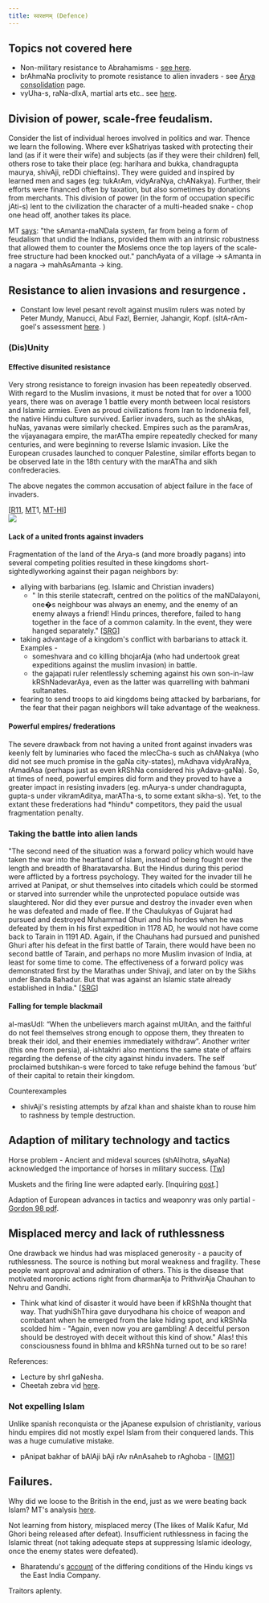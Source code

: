 ```yaml
---
title: स्वरक्षणम् (Defence)
---
```

## Topics not covered here

- Non-military resistance to Abrahamisms - [see here](../../../../rivals/abe-disease/abe-disease/).
- brAhmaNa proclivity to promote resistance to alien invaders - see [Arya consolidation](../../../clan/ethnic-shifts/Arya-consolidation/) page.
- vyUha-s, raNa-dIxA, martial arts etc.. see [here](https://sites.google.com/site/samskrtamsfo/kalah/yud-dham).

## Division of power, scale-free feudalism.

Consider the list of individual heroes involved in politics and war. Thence we learn the following. Where ever kShatriyas tasked with protecting their land (as if it were their wife) and subjects (as if they were their children) fell, others rose to take their place (eg: harihara and bukka, chandragupta maurya, shivAji, reDDi chieftains). They were guided and inspired by learned men and sages (eg: tukArAm, vidyAraNya, chANakya). Further, their efforts were financed often by taxation, but also sometimes by donations from merchants. This division of power (in the form of occupation specific jAti-s) lent to the civilization the character of a multi-headed snake - chop one head off, another takes its place.

MT [says](https://manasataramgini.wordpress.com/2011/10/09/yuddha-vyuha-s-mlechcha-s-and-vanija-niti-in-the-last-hindu-empire/): "the sAmanta-maNDala system, far from being a form of feudalism that undid the Indians, provided them with an intrinsic robustness that allowed them to counter the Moslems once the top layers of the scale-free structure had been knocked out." panchAyata of a village -> sAmanta in a nagara -\> mahAsAmanta -> king.

## Resistance to alien invasions and resurgence .

- Constant low level pesant revolt against muslim rulers was noted by Peter Mundy, Manucci, Abul Fazl, Bernier, Jahangir, Kopf. (sItA-rAm-goel's assessment [here](http://www.voiceofdharma.org/books/siii/ch9.htm).
)

### (Dis)Unity

#### Effective disunited resistance

Very strong resistance to foreign invasion has been repeatedly observed. With regard to the Muslim invasions, it must be noted that for over a 1000 years, there was on average 1 battle every month between local resistors and Islamic armies. Even as proud civilizations from Iran to Indonesia fell, the native Hindu culture survived. Earlier invaders, such as the shAkas, huNas, yavanas were similarly checked. Empires such as the paramAras, the vijayanagara empire, the marATha empire repeatedly checked for many centuries, and were beginning to reverse Islamic invasion. Like the European crusades launched to conquer Palestine, similar efforts began to be observed late in the 18th century with the marATha and sikh confrederacies.

The above negates the common accusation of abject failure in the face of invaders.

  
\[[R11](https://archive.org/details/early-Hindu-islamic-conflict-richards), [MT](http://manasataramgini.wordpress.com/2014/02/04/some-notes-on-the-extra-military-aspects-of-the-islamo-hindu-confrontation/)1, [MT-HI](https://manasataramgini.wordpress.com/2011/09/17/rehabilitating-king-vidyadhara-and-the-sense-hindu-identity/)\]  
[![](https://docs.google.com/spreadsheet/oimg?key=0AmaG9ycvsc7tdGticEFmNml4Q2tMV0lIVF9pZ21lM3c&oid=2&zx=mnhvgkja8ynh)](https://docs.google.com/spreadsheet/oimg?key=0AmaG9ycvsc7tdGticEFmNml4Q2tMV0lIVF9pZ21lM3c&oid=2&zx=mnhvgkja8ynh)

#### Lack of a united fronts against invaders

Fragmentation of the land of the Arya-s (and more broadly pagans) into several competing polities resulted in these kingdoms short-sightedlyworking against their pagan neighbors by:

- allying with barbarians (eg. Islamic and Christian invaders)
    - " In this sterile statecraft, centred on the politics of the maNDalayoni, one�s neighbour was always an enemy, and the enemy of an enemy always a friend! Hindu princes, therefore, failed to hang together in the face of a common calamity. In the event, they were hanged separately." \[[SRG](http://www.voiceofdharma.org/books/siii/ch9.htm)\]
- taking advantage of a kingdom's conflict with barbarians to attack it. Examples -
    - someshvara and co killing bhojarAja (who had undertook great expeditions against the muslim invasion) in battle.
    - the gajapati ruler relentlessly scheming against his own son-in-law kRShNadevarAya, even as the latter was quarrelling with bahmani sultanates.
- fearing to send troops to aid kingdoms being attacked by barbarians, for the fear that their pagan neighbors will take advantage of the weakness.

#### Powerful empires/ frederations

The severe drawback from not having a united front against invaders was keenly felt by luminaries who faced the mlecCha-s such as chANakya (who did not see much promise in the gaNa city-states), mAdhava vidyAraNya, rAmadAsa (perhaps just as even kRShNa considered his yAdava-gaNa). So, at times of need, powerful empires did form and they proved to have a greater impact in resisting invaders (eg. mAurya-s under chandragupta, gupta-s under vikramAditya, marATha-s, to some extant sikha-s). Yet, to the extant these frederations had \*hindu\* competitors, they paid the usual fragmentation penalty.

### Taking the battle into alien lands

"The second need of the situation was a forward policy which would have taken the war into the heartland of Islam, instead of being fought over the length and breadth of Bharatavarsha. But the Hindus during this period were afflicted by a fortress psychology. They waited for the invader till he arrived at Panipat, or shut themselves into citadels which could be stormed or starved into surrender while the unprotected populace outside was slaughtered. Nor did they ever pursue and destroy the invader even when he was defeated and made of flee. If the Chaulukyas of Gujarat had pursued and destroyed Muhammad Ghuri and his hordes when he was defeated by them in his first expedition in 1178 AD, he would not have come back to Tarain in 1191 AD. Again, if the Chauhans had pursued and punished Ghuri after his defeat in the first battle of Tarain, there would have been no second battle of Tarain, and perhaps no more Muslim invasion of India, at least for some time to come. The effectiveness of a forward policy was demonstrated first by the Marathas under Shivaji, and later on by the Sikhs under Banda Bahadur. But that was against an Islamic state already established in India." \[[SRG](http://www.voiceofdharma.org/books/siii/ch9.htm)\]

  

#### Falling for temple blackmail

al-masUdI: “When the unbelievers march against mUltAn, and the faithful do not feel themselves strong enough to oppose them, they threaten to break their idol, and their enemies immediately withdraw”. Another writer (this one from persia), al-ishtakhri also mentions the same state of affairs regarding the defense of the city against hindu invaders. The self proclaimed butshikan-s were forced to take refuge behind the famous ‘but’ of their capital to retain their kingdom.

  

Counterexamples

- shivAji's resisting attempts by afzal khan and shaiste khan to rouse him to rashness by temple destruction.

## Adaption of military technology and tactics

Horse problem - Ancient and mideval sources (shAlihotra, sAyaNa) acknowledged the importance of horses in military success. \[[Tw](https://twitter.com/blog_supplement/status/679471919507320835)\]

  

Muskets and the firing line were adapted early. \[Inquiring [post](https://agnimaan.wordpress.com/2015/06/28/handguns-in-hindu-military-why-the-slow-adoption/).\]

Adaption of European advances in tactics and weaponry was only partial - [Gordon 98 pdf](http://deepblue.lib.umich.edu/bitstream/handle/2027.42/67903/10.1177_001946469803500301.pdf?sequence=2).

  

## Misplaced mercy and lack of ruthlessness

One drawback we hindus had was misplaced generosity - a paucity of ruthlessness. The source is nothing but moral weakness and fragility. These people want approval and admiration of others. This is the disease that motivated moronic actions right from dharmarAja to PrithvirAja Chauhan to Nehru and Gandhi.

- Think what kind of disaster it would have been if kRShNa thought that way. That yudhiShThira gave duryodhana his choice of weapon and combatant when he emerged from the lake hiding spot, and kRShNa scolded him - "Again, even now you are gambling! A deceitful person should be destroyed with deceit without this kind of show." Alas! this consciousness found in bhIma and kRShNa turned out to be so rare!

  

References:

- Lecture by shrI gaNesha.
- Cheetah zebra vid [here](https://twitter.com/videosofscience/status/881324666991685633).

### Not expelling Islam

Unlike spanish reconquista or the jApanese expulsion of christianity, various hindu empires did not mostly expel Islam from their conquered lands. This was a huge cumulative mistake.

- pAnipat bakhar of bAlAji bAji rAv nAnAsaheb to rAghoba - \[[IMG1](http://i.imgur.com/hWE5QX1.jpg)\]

## Failures.

Why did we loose to the British in the end, just as we were beating back Islam? MT's analysis [here](https://manasataramgini.wordpress.com/2011/10/09/yuddha-vyuha-s-mlechcha-s-and-vanija-niti-in-the-last-hindu-empire/).

Not learning from history, misplaced mercy (The likes of Malik Kafur, Md Ghori being released after defeat). Insufficient ruthlessness in facing the Islamic threat (not taking adequate steps at suppressing Islamic ideology, once the enemy states were defeated).  

- Bharatendu's [account](http://bharatendu.com/2009/10/13/mana-simha-the-rashtrakuta-ii/) of the differing conditions of the Hindu kings vs the East India Company. 

Traitors aplenty.
